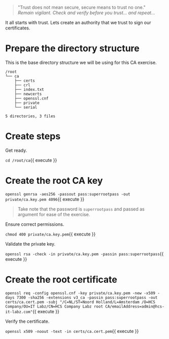 > "Trust does not mean secure, secure means to trust no one."  
> _Remain vigilant. Check and verify before you trust... and repeat..._

It all starts with trust. Lets create an authority that we trust to sign our certificates.

# Prepare the directory structure

This is the base directory structure we will be using for this CA exercise.

```shell
/root
└── ca
    ├── certs
    ├── crl
    ├── index.txt
    ├── newcerts
    ├── openssl.cnf
    ├── private
    └── serial

5 directories, 3 files
```

# Create steps

Get ready.

`cd /root/ca`{{ execute }}

# Create the root CA key

`openssl genrsa -aes256 -passout pass:superrootpass -out private/ca.key.pem 4096`{{ execute }}

> Take note that the password is `superrootpass` and passed as argument for ease of the exercise.

Ensure correct permissions.

`chmod 400 private/ca.key.pem`{{ execute }}

Validate the private key.

`openssl rsa -check -in private/ca.key.pem -passin pass:superrootpass`{{ execute }}

# Create the root certificate

`openssl req -config openssl.cnf -key private/ca.key.pem -new -x509 -days 7300 -sha256 -extensions v3_ca -passin pass:superrootpass -out certs/ca.cert.pem -subj "/C=NL/ST=Noord Holland/L=Amsterdam /O=HCS Company/OU=IT Labz/CN=HCS Company Labz root CA/emailAddress=admin@hcs-it-labz.com"`{{ execute }}

Verify the certificate.

`openssl x509 -noout -text -in certs/ca.cert.pem`{{ execute }}
